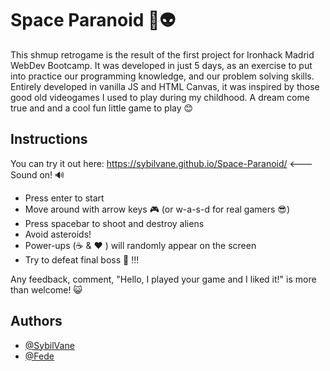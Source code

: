 
# Space Paranoid 🚀👽

This shmup retrogame is the result of the first project for Ironhack Madrid WebDev Bootcamp. 
It was developed in just 5 days, as an exercise to put into practice our programming knowledge, and our problem solving skills.
Entirely developed in vanilla JS and HTML Canvas, it was inspired by those good old videogames I used to play during my childhood.
A dream come true and and a cool fun little game to play 😊

## Instructions

You can try it out here:
https://sybilvane.github.io/Space-Paranoid/ <--- Sound on! 🔊

- Press enter to start
- Move around with arrow keys 🎮 (or w-a-s-d for real gamers 😎)
- Press spacebar to shoot and destroy aliens
- Avoid asteroids!
- Power-ups (☕ & ♥ ) will randomly appear on the screen
- Try to defeat final boss 👾 !!!

Any feedback, comment, "Hello, I played your game and I liked it!" is more than welcome! 😺

    
## Authors
- [@SybilVane](https://github.com/SybilVane)
- [@Fede](https://github.com/fede1712)
